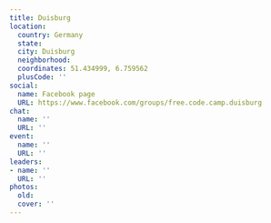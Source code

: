 ```yaml
---
title: Duisburg
location:
  country: Germany
  state: 
  city: Duisburg
  neighborhood: 
  coordinates: 51.434999, 6.759562
  plusCode: ''
social:
  name: Facebook page
  URL: https://www.facebook.com/groups/free.code.camp.duisburg
chat:
  name: ''
  URL: ''
event:
  name: ''
  URL: ''
leaders:
- name: ''
  URL: ''
photos:
  old: 
  cover: ''
---
```

